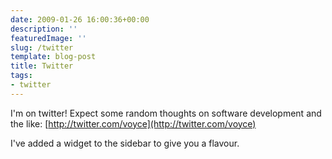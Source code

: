 ```yaml
---
date: 2009-01-26 16:00:36+00:00
description: ''
featuredImage: ''
slug: /twitter
template: blog-post
title: Twitter
tags:
- twitter
---
```


I'm on twitter! Expect some random thoughts on software development and the like: [http://twitter.com/voyce](http://twitter.com/voyce)

I've added a widget to the sidebar to give you a flavour.
